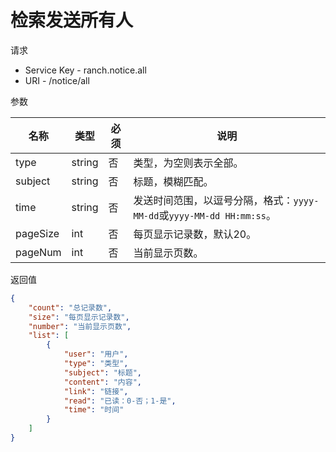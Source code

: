 # 检索发送所有人

请求
- Service Key - ranch.notice.all
- URI - /notice/all

参数

|名称|类型|必须|说明|
|---|---|---|---|
|type|string|否|类型，为空则表示全部。|
|subject|string|否|标题，模糊匹配。|
|time|string|否|发送时间范围，以逗号分隔，格式：`yyyy-MM-dd`或`yyyy-MM-dd HH:mm:ss`。|
|pageSize|int|否|每页显示记录数，默认20。|
|pageNum|int|否|当前显示页数。|

返回值
```json
{
    "count": "总记录数",
    "size": "每页显示记录数",
    "number": "当前显示页数",
    "list": [
        {
            "user": "用户",
            "type": "类型",
            "subject": "标题",
            "content": "内容",
            "link": "链接",
            "read": "已读：0-否；1-是",
            "time": "时间"
        }
    ]
}
```
